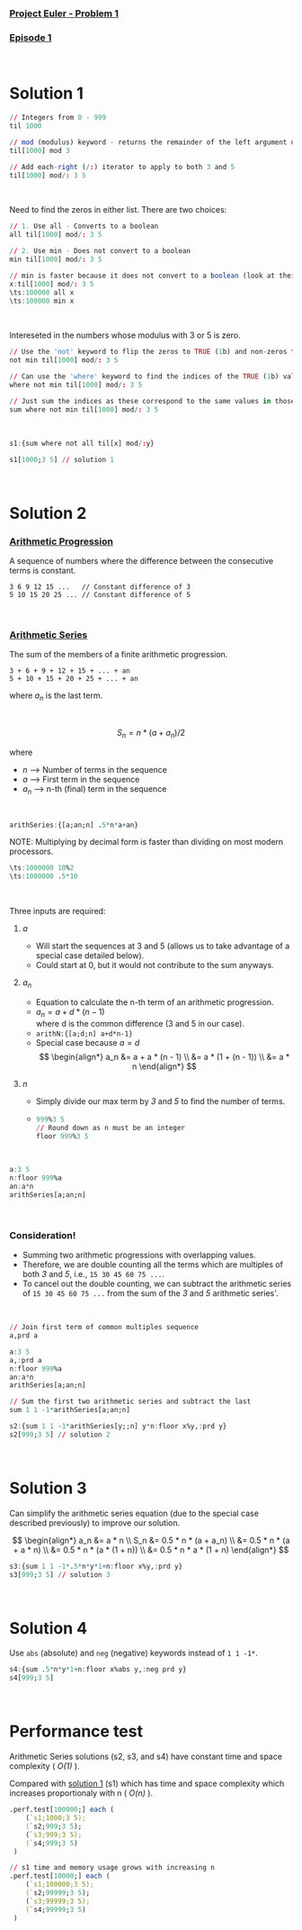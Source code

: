 ### [Project Euler - Problem 1](https://projecteuler.net/problem=1)
### [Episode 1](https://community.kx.com/t5/kdb-and-q/Q-For-Problems-Episode-1/m-p/13090#M150)

<br />

# Solution 1

```q
// Integers from 0 - 999
til 1000

// mod (modulus) keyword - returns the remainder of the left argument divided by the right arguement
til[1000] mod 3

// Add each-right (/:) iterator to apply to both 3 and 5
til[1000] mod/: 3 5

```
<br />

Need to find the zeros in either list. There are two choices:
```q
// 1. Use all - Converts to a boolean
all til[1000] mod/: 3 5

// 2. Use min - Does not convert to a boolean
min til[1000] mod/: 3 5

// min is faster because it does not convert to a boolean (look at their definitions) 
x:til[1000] mod/: 3 5
\ts:100000 all x
\ts:100000 min x
```
<br />

Intereseted in the numbers whose modulus with 3 or 5 is zero.
```q
// Use the 'not' keyword to flip the zeros to TRUE (1b) and non-zeros to FALSE (0b)
not min til[1000] mod/: 3 5  

// Can use the 'where' keyword to find the indices of the TRUE (1b) values
where not min til[1000] mod/: 3 5

// Just sum the indices as these correspond to the same values in those positions
sum where not min til[1000] mod/: 3 5
```

<br />

```q
s1:{sum where not all til[x] mod/:y}

s1[1000;3 5] // solution 1
```

<br />

# Solution 2

### [Arithmetic Progression](https://en.wikipedia.org/wiki/Arithmetic_progression)

A sequence of numbers where the difference between the consecutive terms is constant.

```
3 6 9 12 15 ...   // Constant difference of 3
5 10 15 20 25 ... // Constant difference of 5
```

<br />

### [Arithmetic Series](https://en.wikipedia.org/wiki/Arithmetic_progression#Sum)

The sum of the members of a finite arithmetic progression.

```
3 + 6 + 9 + 12 + 15 + ... + an
5 + 10 + 15 + 20 + 25 + ... + an
```

where <var>a<sub>n</sub></var> is the last term.

<br />

$$
S_n = n * (a + a_n) / 2
$$

where 
- <var>n</var>  -->  Number of terms in the sequence
- <var>a</var>  -->  First term in the sequence
- <var>a<sub>n</sub></var> -->  n-th (final) term in the sequence

<br/>

```q
arithSeries:{[a;an;n] .5*n*a+an}
```

NOTE: Multiplying by decimal form is faster than dividing on most modern processors.

```q
\ts:1000000 10%2
\ts:1000000 .5*10
```

<br />

Three inputs are required: 

1. <var>a</var>
   - Will start the sequences at 3 and 5 (allows us to take advantage of a special case detailed below).
   - Could start at 0, but it would not contribute to the sum anyways.

2. <var>a<sub>n</sub></var>
    - Equation to calculate the n-th term of an arithmetic progression.
    - $a_n = a + d * (n - 1)$ <br />
      where d is the common difference (3 and 5 in our case).
    - `arithN:{[a;d;n] a+d*n-1}`
    - Special case because $a = d$
      $$
      \begin{align*}
        a_n &= a + a * (n - 1) \\
          &= a * (1 + (n - 1)) \\
          &= a * n
      \end{align*}
      $$

1. <var>n</var> 
    - Simply divide our max term by *3* and *5* to find the number of terms.
    - ```q
      999%3 5
      // Round down as n must be an integer
      floor 999%3 5
      ```

<br />

```q
a:3 5
n:floor 999%a
an:a*n
arithSeries[a;an;n]
```
<br>

### Consideration!
  - Summing two arithmetic progressions with overlapping values.
  - Therefore, we are double counting all the terms which are multiples of both *3* and *5*, i.e., `15 30 45 60 75 ...`.
  - To cancel out the double counting, we can subtract the arithmetic series of `15 30 45 60 75 ...` from the sum of the *3* and *5* arithmetic series'.
  
<br />

```q
// Join first term of common multiples sequence
a,prd a

a:3 5
a,:prd a
n:floor 999%a
an:a*n
arithSeries[a;an;n]

// Sum the first two arithmetic series and subtract the last
sum 1 1 -1*arithSeries[a;an;n]
```

```q
s2:{sum 1 1 -1*arithSeries[y;;n] y*n:floor x%y,:prd y}
s2[999;3 5] // solution 2
```
<br>

# Solution 3

Can simplify the arithmetic series equation (due to the special case described previously) to improve our solution.

$$
\begin{align*}
  a_n &= a * n \\
  S_n &= 0.5 * n * (a + a_n) \\
        &= 0.5 * n * (a + a * n) \\
        &= 0.5 * n * (a * (1 + n)) \\
        &= 0.5 * n * a * (1 + n)
\end{align*}
$$

```q
s3:{sum 1 1 -1*.5*n*y*1+n:floor x%y,:prd y}
s3[999;3 5] // solution 3
```

<br />

# Solution 4

Use `abs` (absolute) and `neg` (negative) keywords instead of `1 1 -1*`.

```q
s4:{sum .5*n*y*1+n:floor x%abs y,:neg prd y}
s4[999;3 5]
```

<br />

# Performance test

Arithmetic Series solutions (s2, s3, and s4) have constant time and space complexity ( <var>O(1)</var> ).

Compared with [solution 1](#solution-1) (s1) which has time and space complexity which increases proportionaly with n ( <var>O(n)</var> ).

```q
.perf.test[100000;] each (
    (`s1;1000;3 5);
    (`s2;999;3 5);
    (`s3;999;3 5);
    (`s4;999;3 5)
 )

// s1 time and memory usage grows with increasing n
.perf.test[10000;] each (
    (`s1;100000;3 5);
    (`s2;99999;3 5);
    (`s3;99999;3 5);
    (`s4;99999;3 5)
 )
 ```
